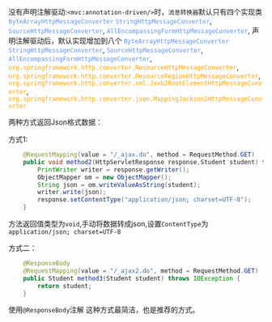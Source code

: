 没有声明注解驱动:`<mvc:annotation-driven/>`时，`消息转换器`默认只有四个实现类
<font color='cornflowerblue'>`ByteArrayHttpMessageConverter`</font>
<font color='cornflowerblue'>`StringHttpMessageConverter`</font>,
<font color='cornflowerblue'>`SourceHttpMessageConverter`</font>,
<font color='cornflowerblue'>`AllEncompassingFormHttpMessageConverter`</font>,
声明注解驱动后，默认实现增加到八个
<font color='cornflowerblue'>`ByteArrayHttpMessageConverter`</font>
<font color='cornflowerblue'>`StringHttpMessageConverter`</font>,
<font color='cornflowerblue'>`SourceHttpMessageConverter`</font>,
<font color='cornflowerblue'>`AllEncompassingFormHttpMessageConverter`</font>,
<font color='orange'>`org.springframework.http.converter.ResourceHttpMessageConverter`</font>,
<font color='orange'>`org.springframework.http.converter.ResourceRegionHttpMessageConverter`</font>,
<font color='orange'>`org.springframework.http.converter.xml.Jaxb2RootElementHttpMessageConverter`</font>,
<font color='orange'>`org.springframework.http.converter.json.MappingJackson2HttpMessageConverter`</font>

两种方式返回Json格式数据：

方式1:

```java
    @RequestMapping(value = "/_ajax.do", method = RequestMethod.GET)
    public void method2(HttpServletResponse response,Student student) throws IOException {
        PrintWriter writer = response.getWriter();
        ObjectMapper om = new ObjectMapper();
        String json = om.writeValueAsString(student);
        writer.write(json);
        response.setContentType("application/json; charset=UTF-8");
    }
```

方法返回值类型为`void`,手动将数据转成json,设置`ContentType`为`application/json; charset=UTF-8`

方式二：

```java
    @ResponseBody
    @RequestMapping(value = "/_ajax2.do", method = RequestMethod.GET)
    public Student method3(Student student) throws IOException {
        return student;
    }
```

使用`@ResponseBody`注解  这种方式最简洁，也是推荐的方式。